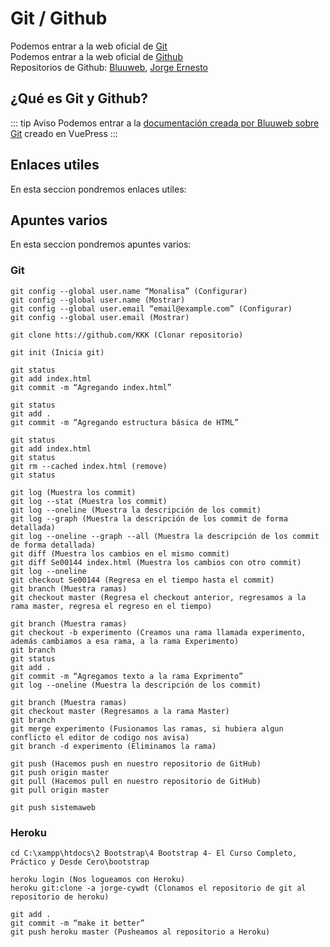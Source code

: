 # Git / Github

Podemos entrar a la web oficial de [Git](https://git-scm.com/)<br>
Podemos entrar a la web oficial de [Github](https://github.com/)<br>
Repositorios de Github: [Bluuweb](https://github.com/bluuweb), [Jorge Ernesto](https://github.com/jorge-ernesto)

## ¿Qué es Git y Github?

::: tip Aviso
Podemos entrar a la [documentación creada por Bluuweb sobre Git](https://bluuweb.github.io/tutorial-github/guia/) creado en VuePress
:::

## Enlaces utiles

En esta seccion pondremos enlaces utiles:

## Apuntes varios

En esta seccion pondremos apuntes varios:

### Git
```
git config --global user.name “Monalisa” (Configurar)
git config --global user.name (Mostrar)
git config --global user.email “email@example.com” (Configurar)
git config --global user.email (Mostrar)
```

```
git clone htts://github.com/KKK (Clonar repositorio)
```

```
git init (Inicia git)

git status
git add index.html
git commit -m “Agregando index.html”

git status
git add .
git commit -m “Agregando estructura básica de HTML”

git status
git add index.html
git status
git rm --cached index.html (remove)
git status
```

```
git log (Muestra los commit)
git log --stat (Muestra los commit)
git log --oneline (Muestra la descripción de los commit)
git log --graph (Muestra la descripción de los commit de forma detallada)
git log --oneline --graph --all (Muestra la descripción de los commit de forma detallada)
git diff (Muestra los cambios en el mismo commit)
git diff Se00144 index.html (Muestra los cambios con otro commit)
git log --oneline
git checkout Se00144 (Regresa en el tiempo hasta el commit)
git branch (Muestra ramas)
git checkout master (Regresa el checkout anterior, regresamos a la rama master, regresa el regreso en el tiempo)
```

```
git branch (Muestra ramas)
git checkout -b experimento (Creamos una rama llamada experimento, además cambiamos a esa rama, a la rama Experimento)
git branch 
git status
git add .
git commit -m “Agregamos texto a la rama Exprimento”
git log --oneline (Muestra la descripción de los commit)
```

```
git branch (Muestra ramas)
git checkout master (Regresamos a la rama Master)
git branch
git merge experimento (Fusionamos las ramas, si hubiera algun conflicto el editor de codigo nos avisa)
git branch -d experimento (Eliminamos la rama)
```

```
git push (Hacemos push en nuestro repositorio de GitHub)
git push origin master
git pull (Hacemos pull en nuestro repositorio de GitHub)
git pull origin master
```

```
git push sistemaweb
```

### Heroku
```
cd C:\xampp\htdocs\2 Bootstrap\4 Bootstrap 4- El Curso Completo, Práctico y Desde Cero\bootstrap

heroku login (Nos logueamos con Heroku)
heroku git:clone -a jorge-cywdt (Clonamos el repositorio de git al repositorio de heroku)

git add .
git commit -m “make it better”
git push heroku master (Pusheamos al repositorio a Heroku)
```